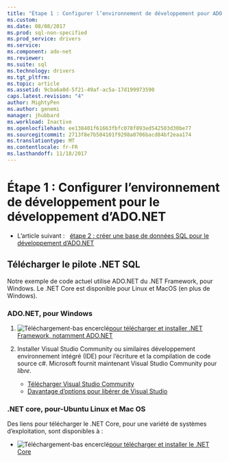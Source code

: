 ```yaml
---
title: "Étape 1 : Configurer l’environnement de développement pour ADO.NET développement | Documents Microsoft"
ms.custom: 
ms.date: 08/08/2017
ms.prod: sql-non-specified
ms.prod_service: drivers
ms.service: 
ms.component: ado-net
ms.reviewer: 
ms.suite: sql
ms.technology: drivers
ms.tgt_pltfrm: 
ms.topic: article
ms.assetid: 9cba6a0d-5f21-49af-ac5a-17d199973590
caps.latest.revision: "4"
author: MightyPen
ms.author: genemi
manager: jhubbard
ms.workload: Inactive
ms.openlocfilehash: ee138401f61663fbfc078f893ed542503d30be77
ms.sourcegitcommit: 2713f8e7b504101f9298a0706bacd84bf2eaa174
ms.translationtype: MT
ms.contentlocale: fr-FR
ms.lasthandoff: 11/18/2017
---
```

# <a name="step-1-configure-development-environment-for-adonet-development"></a>Étape 1 : Configurer l’environnement de développement pour le développement d’ADO.NET

- L’article suivant :&nbsp;&nbsp;&nbsp;[étape 2 : créer une base de données SQL pour le développement d’ADO.NET](step-2-create-a-sql-database-for-ado-net-development.md)  

## <a name="download-a-net-sql-driver"></a>Télécharger le pilote .NET SQL

Notre exemple de code actuel utilise ADO.NET du .NET Framework, pour Windows. Le .NET Core est disponible pour Linux et MacOS (en plus de Windows).

### <a name="adonet-for-windows"></a>ADO.NET, pour Windows

1. ![Téléchargement-bas encerclé](../../ssdt/media/download.png)[pour télécharger et installer .NET Framework, notamment ADO.NET](../sql-connection-libraries.md#anchor-20-drivers-relational-access)

2. Installer Visual Studio Community ou similaires développement environnement intégré (IDE) pour l’écriture et la compilation de code source c#. Microsoft fournit maintenant Visual Studio Community pour *libre*.  
    - [Télécharger Visual Studio Community](http://www.visualstudio.com/products/visual-studio-community-vs)  
    - [Davantage d’options pour libérer de Visual Studio](http://www.visualstudio.com/products/free-developer-offers-vs.aspx)  


### <a name="net-core-for-linux-ubuntu-and-macos"></a>.NET core, pour-Ubuntu Linux et Mac OS

Des liens pour télécharger le .NET Core, pour une variété de systèmes d’exploitation, sont disponibles à :

- ![Téléchargement-bas encerclé](../../ssdt/media/download.png)[pour télécharger et installer le .NET Core](../sql-connection-libraries.md#anchor-20-drivers-relational-access)

